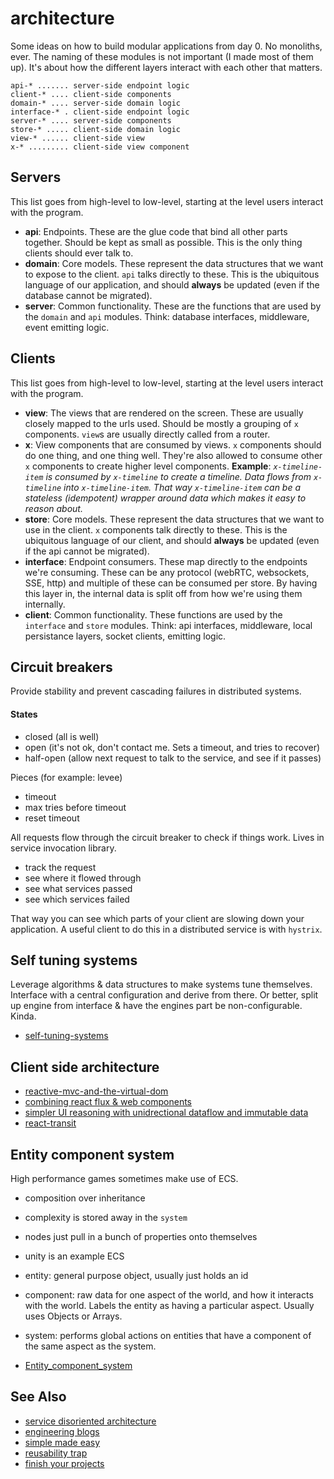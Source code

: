 # architecture
Some ideas on how to build modular applications from day 0. No monoliths, ever.
The naming of these modules is not important (I made most of them up). It's
about how the different layers interact with each other that matters.

```text
api-* ....... server-side endpoint logic
client-* .... client-side components
domain-* .... server-side domain logic
interface-* . client-side endpoint logic
server-* .... server-side components
store-* ..... client-side domain logic
view-* ...... client-side view
x-* ......... client-side view component
```

## Servers
This list goes from high-level to low-level, starting at the level users
interact with the program.
- __api__: Endpoints. These are the glue code that bind all other parts
    together. Should be kept as small as possible. This is the only thing
    clients should ever talk to.
- __domain__: Core models. These represent the data structures that we want to
    expose to the client. `api` talks directly to these. This is the ubiquitous
    language of our application, and should __always__ be updated (even if the 
    database cannot be migrated).
- __server__: Common functionality. These are the functions that are used by
    the `domain` and `api` modules. Think: database interfaces, middleware, event
    emitting logic.

## Clients
This list goes from high-level to low-level, starting at the level users
interact with the program.
- __view__: The views that are rendered on the screen. These are usually
    closely mapped to the urls used. Should be mostly a grouping of `x`
    components. `view`s are usually directly called from a router.
- __x__: View components that are consumed by views. `x` components should do
    one thing, and one thing well. They're also allowed to consume other `x`
    components to create higher level components. __Example__: _`x-timeline-item` is
    consumed by `x-timeline` to create a timeline. Data flows from `x-timeline`
    into `x-timeline-item`. That way `x-timeline-item` can be a stateless
    (idempotent) wrapper around data which makes it easy to reason about._
- __store__: Core models. These represent the data structures that we want to
    use in the client. `x` components talk directly to these. This is the ubiquitous
    language of our client, and should __always__ be updated (even if the 
    api cannot be migrated).
- __interface__: Endpoint consumers. These map directly to the endpoints we're
    consuming. These can be any protocol (webRTC, websockets, SSE, http) and
    multiple of these can be consumed per store. By having this layer in, the
    internal data is split off from how we're using them internally.
- __client__: Common functionality. These functions are used by the `interface` and
    `store` modules. Think: api interfaces, middleware, local persistance
    layers, socket clients, emitting logic.

## Circuit breakers
Provide stability and prevent cascading failures in distributed systems.

#### States
- closed (all is well)
- open (it's not ok, don't contact me. Sets a timeout, and tries to recover)
- half-open (allow next request to talk to the service, and see if it passes)

Pieces (for example: levee)
- timeout
- max tries before timeout
- reset timeout

All requests flow through the circuit breaker to check if things work. Lives in
service invocation library.

- track the request
- see where it flowed through
- see what services passed
- see which services failed

That way you can see which parts of your client are slowing down your
application. A useful client to do this in a distributed service is with `hystrix`.

## Self tuning systems
Leverage algorithms & data structures to make systems tune themselves.
Interface with a central configuration and derive from there. Or better, split
up engine from interface & have the engines part be non-configurable. Kinda.

- [self-tuning-systems](https://00f.net/2015/06/01/self-tuning-systems/)

## Client side architecture
- [reactive-mvc-and-the-virtual-dom](http://futurice.com/blog/reactive-mvc-and-the-virtual-dom)
- [combining react flux & web components](http://futurice.com/blog/combining-react-flux-and-web-components)
- [simpler UI reasoning with unidrectional dataflow and immutable data](http://omniscientjs.github.io/guides/01-simpler-ui-reasoning-with-unidirectional/)
- [react-transit](https://github.com/RickWong/react-transmit/blob/master/DOCS.md)

## Entity component system
High performance games sometimes make use of ECS.
- composition over inheritance
- complexity is stored away in the `system`
- nodes just pull in a bunch of properties onto themselves
- unity is an example ECS

- entity: general purpose object, usually just holds an id
- component: raw data for one aspect of the world, and how it interacts with
the world. Labels the entity as having a particular aspect. Usually uses Objects
or Arrays.
- system: performs global actions on entities that have a component of the same
aspect as the system.

- [Entity_component_system](https://en.wikipedia.org/wiki/Entity_component_system)

## See Also
- [service disoriented architecture](http://bravenewgeek.com/service-disoriented-architecture/)
- [engineering blogs](https://github.com/kilimchoi/engineering-blogs)
- [simple made easy](http://www.infoq.com/presentations/Simple-Made-Easy)
- [reusability trap](http://250bpm.com/blog:49)
- [finish your projects](http://250bpm.com/blog:50)
